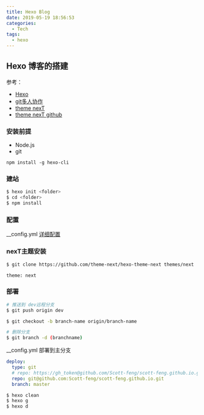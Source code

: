 ```yaml
---
title: Hexo Blog
date: 2019-05-19 18:56:53
categories: 
  - Tech
tags: 
  - hexo
---
```

## Hexo 博客的搭建
参考：
- [Hexo](https://hexo.io/zh-cn/)
- [git多人协作](https://www.liaoxuefeng.com/wiki/896043488029600/900375748016320)
- [theme nexT](http://theme-next.iissnan.com/)
- [theme nexT github](https://github.com/theme-next/hexo-theme-next)

### 安装前提
- Node.js
- git

`npm install -g hexo-cli`
<!--more-->
### 建站
```bash
$ hexo init <folder>
$ cd <folder>
$ npm install
```

### 配置
__config.yml
[详细配置](https://hexo.io/zh-cn/docs/configuration)

### nexT主题安装

```bash
$ git clone https://github.com/theme-next/hexo-theme-next themes/next
```
`theme: next`

### 部署
```bash
# 推送到 dev远程分支
$ git push origin dev

$ git checkout -b branch-name origin/branch-name

# 删除分支
$ git branch -d (branchname)

```

__config.yml
部署到主分支
```yaml
deploy:
  type: git
  # repo: https://gh_token@github.com/Scott-feng/scott-feng.github.io.git
  repo: git@github.com:Scott-feng/scott-feng.github.io.git
  branch: master
```
```bash
$ hexo clean 
$ hexo g
$ hexo d
```


